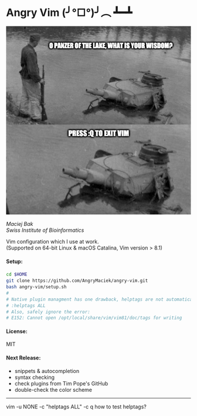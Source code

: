 # Angry Vim (╯°□°)╯︵ ┻━┻

![panzer.spngvg](panzer.png)

*Maciej Bak*  
*Swiss Institute of Bioinformatics*

Vim configuration which I use at work.  
(Supported on 64-bit Linux & macOS Catalina, Vim version > 8.1)

#### Setup:
```bash
cd $HOME
git clone https://github.com/AngryMaciek/angry-vim.git
bash angry-vim/setup.sh
#
# Native plugin managment has one drawback, helptags are not automatically re-generated. You can update them by using:
# :helptags ALL
# Also, safely ignore the error:
# E152: Cannot open /opt/local/share/vim/vim81/doc/tags for writing
```

#### License:
MIT

#### Next Release:
* snippets & autocompletion
* syntax checking
* check plugins from Tim Pope's GitHub
* double-check the color scheme

---

vim -u NONE -c "helptags ALL" -c q
how to test helptags?
